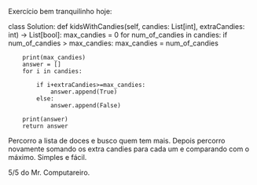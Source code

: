 Exercício bem tranquilinho hoje:

class Solution:
    def kidsWithCandies(self, candies: List[int], extraCandies: int) -> List[bool]:
        max_candies = 0
        for num_of_candies in candies:
            if num_of_candies > max_candies:
                max_candies = num_of_candies
        
        print(max_candies)
        answer = []
        for i in candies:

            if i+extraCandies>=max_candies:
                answer.append(True)
            else:
                answer.append(False)

        print(answer)
        return answer
        

                    
Percorro a lista de doces e busco quem tem mais.
Depois percorro novamente somando os extra candies para cada um e comparando com o máximo.
Simples e fácil.

5/5 do Mr. Computareiro.
